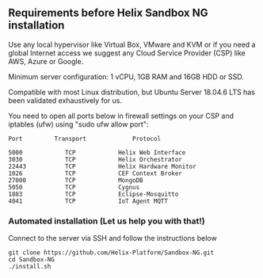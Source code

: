 ## Requirements before Helix Sandbox NG installation

Use any local hypervisor like Virtual Box, VMware and KVM or if you need a global Internet access we suggest any Cloud Service Provider (CSP) like AWS, Azure or Google. 

Minimum server configuration: 1 vCPU, 1GB RAM and 16GB HDD or SSD.

Compatible with most Linux distribution, but Ubuntu Server 18.04.6 LTS has been validated exhaustively for us.

You need to open all ports below in firewall settings on your CSP and iptables (ufw) using "sudo ufw allow port":

```
Port         Transport             Protocol 

5000            TCP            Helix Web Interface
3030            TCP            Helix Orchestrator
22443           TCP            Helix Hardware Monitor
1026            TCP            CEF Context Broker 
27000           TCP            MongoDB 
5050            TCP            Cygnus
1883            TCP            Eclipse-Mosquitto
4041            TCP            IoT Agent MQTT 
```

### Automated installation (Let us help you with that!)

Connect to the server via SSH and follow the instructions below

```
git clone https://github.com/Helix-Platform/Sandbox-NG.git
cd Sandbox-NG
./install.sh
```
